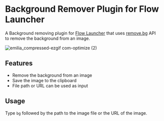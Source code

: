 # Background Remover Plugin for Flow Launcher

A Background removing plugin for [Flow Launcher](https://flowlauncher.com/) that uses [remove.bg](https://www.remove.bg/) API to remove the background from an image.

![emilia_compressed-ezgif com-optimize (2)](https://github.com/z1nc0r3/remove.bg/assets/64279853/3bf8fd81-34ca-48ce-9cda-82761ae81fb3)


## Features

- Remove the background from an image
- Save the image to the clipboard
- File path or URL can be used as input

## Usage

Type `bg` followed by the path to the image file or the URL of the image.
